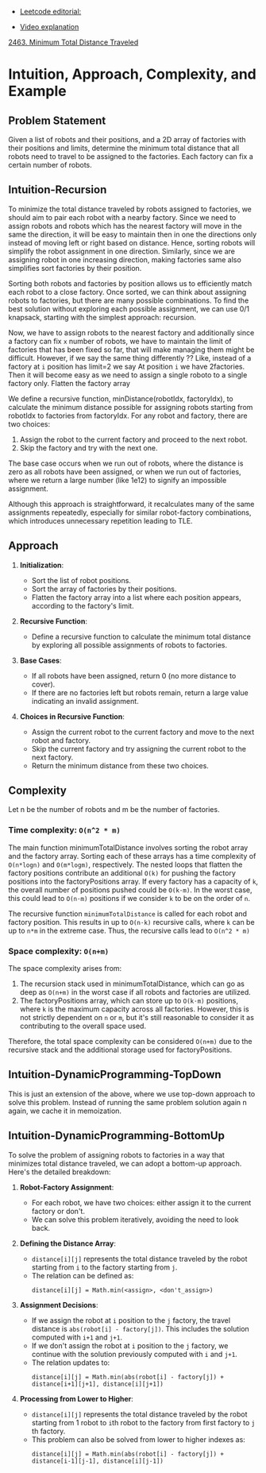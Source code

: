 - [Leetcode editorial: ](https://leetcode.com/problems/minimum-total-distance-traveled/editorial)

- [Video explanation](https://youtu.be/_wxgR1qMvFE)

[2463. Minimum Total Distance Traveled](https://leetcode.com/problems/minimum-total-distance-traveled/description/?envType=daily-question&envId=2024-10-31)
# Intuition, Approach, Complexity, and Example

## Problem Statement

Given a list of robots and their positions, and a 2D array of factories with their positions and limits, determine the minimum total distance that all robots need to travel to be assigned to the factories.
Each factory can fix a certain number of robots.

## Intuition-Recursion
To minimize the total distance traveled by robots assigned to factories, we should aim to pair each robot with a nearby factory. Since we need to assign robots and robots which has the nearest factory will move in the same the direction,
it will be easy to maintain then in one the directions only instead of moving left or right based on distance. Hence, sorting robots will simplify the robot assignment in one direction.
Similarly, since we are assigning robot in one increasing direction, making factories same also simplifies sort factories by their position.

Sorting both robots and factories by position allows us to efficiently match each robot to a close factory.
Once sorted, we can think about assigning robots to factories, but there are many possible combinations. To find the best solution without exploring each possible assignment, 
we can use 0/1 knapsack, starting with the simplest approach: recursion.

Now, we have to assign robots to the nearest factory and additionally since a factory can fix `x` number of robots,
we have to maintain the limit of factories that has been fixed so far, that will make managing them might be difficult.
However, if we say the same thing differently ?? Like, instead of a factory at `i` position has limit=2 we say  At position `i` we have 2factories. 
Then it will become easy as we need to assign a single roboto to a single factory only. Flatten the factory array

We define a recursive function, minDistance(robotIdx, factoryIdx), to calculate the minimum distance possible for assigning robots starting from robotIdx to factories from factoryIdx.
For any robot and factory, there are two choices:
1. Assign the robot to the current factory and proceed to the next robot.
2. Skip the factory and try with the next one.

The base case occurs when we run out of robots, where the distance is zero as all robots have been assigned, or when we run out of factories, where we return a large number (like 1e12) to signify an impossible assignment.

Although this approach is straightforward, it recalculates many of the same assignments repeatedly, especially for similar robot-factory combinations, which introduces unnecessary repetition leading to TLE.

## Approach

1. **Initialization**:
    - Sort the list of robot positions.
    - Sort the array of factories by their positions.
    - Flatten the factory array into a list where each position appears, according to the factory's limit.

2. **Recursive Function**:
    - Define a recursive function to calculate the minimum total distance by exploring all possible assignments of robots to factories.

3. **Base Cases**:
    - If all robots have been assigned, return 0 (no more distance to cover).
    - If there are no factories left but robots remain, return a large value indicating an invalid assignment.

4. **Choices in Recursive Function**:
    - Assign the current robot to the current factory and move to the next robot and factory.
    - Skip the current factory and try assigning the current robot to the next factory.
    - Return the minimum distance from these two choices.

## Complexity
Let n be the number of robots and m be the number of factories.

### Time complexity: `O(n^2 * m)`

The main function minimumTotalDistance involves sorting the robot array and the factory array. Sorting each of these arrays has a time complexity of `O(n*logn)` and `O(m*logm)`, respectively.
The nested loops that flatten the factory positions contribute an additional `O(k)` for pushing the factory positions into the factoryPositions array. If every factory has a capacity of `k`, 
the overall number of positions pushed could be `O(k⋅m)`. In the worst case, this could lead to `O(n⋅m)` positions if we consider `k` to be on the order of `n`.

The recursive function `minimumTotalDistance` is called for each robot and factory position. This results in up to `O(n⋅k)` recursive calls, where `k` can be up to `n*m` in the extreme case. Thus, the recursive calls lead to
`O(n^2 * m)`


### Space complexity: `O(n+m)`

The space complexity arises from:
1. The recursion stack used in minimumTotalDistance, which can go as deep as `O(n+m)` in the worst case if all robots and factories are utilized.
2. The factoryPositions array, which can store up to `O(k⋅m)` positions, where `k` is the maximum capacity across all factories. However, this is not strictly dependent on `n` or `m`, but it's still reasonable to consider it as contributing to the overall space used.

Therefore, the total space complexity can be considered `O(n+m)` due to the recursive stack and the additional storage used for factoryPositions.


## Intuition-DynamicProgramming-TopDown
This is just an extension of the above, where we use top-down approach to solve this problem. Instead of running the same problem solution again n again, we cache it in memoization.

## Intuition-DynamicProgramming-BottomUp
To solve the problem of assigning robots to factories in a way that minimizes total distance traveled, we can adopt a bottom-up approach. Here's the detailed breakdown:

1. **Robot-Factory Assignment**:
    - For each robot, we have two choices: either assign it to the current factory or don't.
    - We can solve this problem iteratively, avoiding the need to look back.

2. **Defining the Distance Array**:
    - `distance[i][j]` represents the total distance traveled by the robot starting from `i` to the factory starting from `j`.
    - The relation can be defined as:
      ```
      distance[i][j] = Math.min(<assign>, <don't_assign>)
      ```

3. **Assignment Decisions**:
    - If we assign the robot at `i` position to the `j` factory, the travel distance is `abs(robot[i] - factory[j])`. This includes the solution computed with `i+1` and `j+1`.
    - If we don't assign the robot at `i` position to the `j` factory, we continue with the solution previously computed with `i` and `j+1`.
    - The relation updates to:
      ```
      distance[i][j] = Math.min(abs(robot[i] - factory[j]) + distance[i+1][j+1], distance[i][j+1])
      ```

4. **Processing from Lower to Higher**:
   - `distance[i][j]` represents the total distance traveled by the robot starting from 1 robot to `i`th robot to the factory from first factory to `j` th factory.
   - This problem can also be solved from lower to higher indexes as:
     ```
     distance[i][j] = Math.min(abs(robot[i] - factory[j]) + distance[i-1][j-1], distance[i][j-1])
     ```

